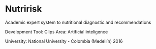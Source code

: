# Nutririsk
Academic expert system to nutritional diagnostic and recommendations 

Development Tool: Clips
Area: Artificial inteligence

University: National University - Colombia (Medellín)
2016
